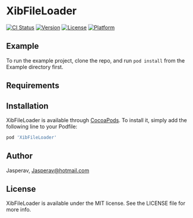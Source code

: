 # XibFileLoader

[![CI Status](https://img.shields.io/travis/Jasperav/XibFileLoader.svg?style=flat)](https://travis-ci.org/Jasperav/XibFileLoader)
[![Version](https://img.shields.io/cocoapods/v/XibFileLoader.svg?style=flat)](https://cocoapods.org/pods/XibFileLoader)
[![License](https://img.shields.io/cocoapods/l/XibFileLoader.svg?style=flat)](https://cocoapods.org/pods/XibFileLoader)
[![Platform](https://img.shields.io/cocoapods/p/XibFileLoader.svg?style=flat)](https://cocoapods.org/pods/XibFileLoader)

## Example

To run the example project, clone the repo, and run `pod install` from the Example directory first.

## Requirements

## Installation

XibFileLoader is available through [CocoaPods](https://cocoapods.org). To install
it, simply add the following line to your Podfile:

```ruby
pod 'XibFileLoader'
```

## Author

Jasperav, Jasperav@hotmail.com

## License

XibFileLoader is available under the MIT license. See the LICENSE file for more info.
